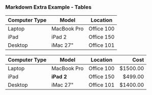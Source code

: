 ### Markdown Extra Example - Tables

Computer Type | Model       | Location
------------- | ----------- | -----------------
Laptop        | MacBook Pro | Office 100
iPad          | iPad 2      | Office 150
Desktop       | iMac 27"    | Office 101

Computer Type | Model       | Location          | Cost
------------- | ----------- | ----------------- | ---------:
Laptop        | MacBook Pro | Office 100        | $1500.00
iPad          | **iPad 2**  | Office 150        | $499.00
Desktop       | iMac 27"    | Office 101        | $1400.00
